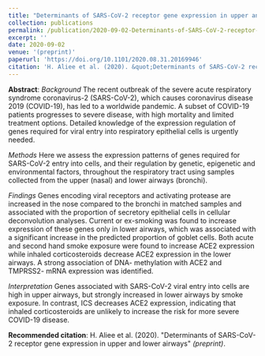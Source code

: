 ```yaml
---
title: "Determinants of SARS-CoV-2 receptor gene expression in upper and lower airways"
collection: publications
permalink: /publication/2020-09-02-Determinants-of-SARS-CoV-2-receptor-gene-expression-in-upper-and-lower-airways
excerpt: ''
date: 2020-09-02
venue: '(preprint)'
paperurl: 'https://doi.org/10.1101/2020.08.31.20169946'
citation: 'H. Aliee et al. (2020). &quot;Determinants of SARS-CoV-2 receptor gene expression in upper and lower airways&quot; <i>(preprint)</i>.'
---
```

**Abstract**:
*Background*
The recent outbreak of the severe acute respiratory syndrome coronavirus-2 (SARS-CoV-2), which causes coronavirus disease 2019 (COVID-19), has led to a worldwide pandemic. A subset of COVID-19 patients progresses to severe disease, with high mortality and limited treatment options. Detailed knowledge of the expression regulation of genes required for viral entry into respiratory epithelial cells is urgently needed.

*Methods*
Here we assess the expression patterns of genes required for SARS-CoV-2 entry into cells, and their regulation by genetic, epigenetic and environmental factors, throughout the respiratory tract using samples collected from the upper (nasal) and lower airways (bronchi).

*Findings*
Genes encoding viral receptors and activating protease are increased in the nose compared to the bronchi in matched samples and associated with the proportion of secretory epithelial cells in cellular deconvolution analyses. Current or ex-smoking was found to increase expression of these genes only in lower airways, which was associated with a significant increase in the predicted proportion of goblet cells. Both acute and second hand smoke exposure were found to increase ACE2 expression while inhaled corticosteroids decrease ACE2 expression in the lower airways. A strong association of DNA- methylation with ACE2 and TMPRSS2- mRNA expression was identified.

*Interpretation*
Genes associated with SARS-CoV-2 viral entry into cells are high in upper airways, but strongly increased in lower airways by smoke exposure. In contrast, ICS decreases ACE2 expression, indicating that inhaled corticosteroids are unlikely to increase the risk for more severe COVID-19 disease.

**Recommended citation**: H. Aliee et al. (2020). "Determinants of SARS-CoV-2 receptor gene expression in upper and lower airways" <i>(preprint)</i>.